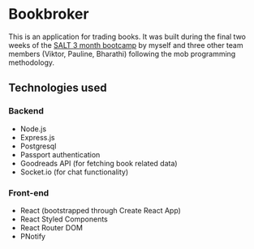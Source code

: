 # Bookbroker
This is an application for trading books. It was built during the final two weeks of the [SALT 3 month bootcamp](https://salt.dev) by myself and three other team members (Viktor, Pauline, Bharathi) following the mob programming methodology.

## Technologies used
### Backend
* Node.js
* Express.js
* Postgresql
* Passport authentication
* Goodreads API (for fetching book related data)
* Socket.io (for chat functionality)

### Front-end
* React (bootstrapped through Create React App)
* React Styled Components
* React Router DOM
* PNotify
